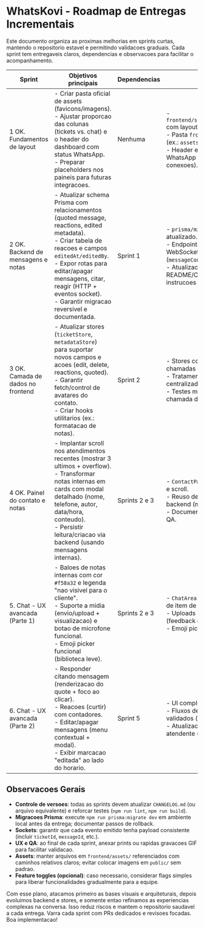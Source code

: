 # WhatsKovi - Roadmap de Entregas Incrementais

Este documento organiza as proximas melhorias em sprints curtas, mantendo o repositorio estavel e permitindo validacoes graduais. Cada sprint tem entregaveis claros, dependencias e observacoes para facilitar o acompanhamento.

| Sprint | Objetivos principais | Dependencias | Entregaveis |
| ------ | ------------------- | ------------ | ----------- |
| 1 OK. Fundamentos de layout | - Criar pasta oficial de assets (favicons/imagens).<br>- Ajustar proporcao das colunas (tickets vs. chat) e o header do dashboard com status WhatsApp.<br>- Preparar placeholders nos paineis para futuras integracoes. | Nenhuma | - `frontend/src/app/dashboard/page.tsx` com layout atualizado.<br>- Pasta `frontend/assets/` estruturada (ex.: `assets/icons`, `assets/images`).<br>- Header exibindo status/numero do WhatsApp (dados do store de conexoes). |
| 2 OK. Backend de mensagens e notas | - Atualizar schema Prisma com relacionamentos (quoted message, reactions, edited metadata).<br>- Criar tabela de reacoes e campos `editedAt/editedBy`.<br>- Expor rotas para editar/apagar mensagens, citar, reagir (HTTP + eventos socket).<br>- Garantir migracao reversivel e documentada. | Sprint 1 | - `prisma/migrations` + schema atualizado.<br>- Endpoints REST e eventos WebSocket documentados (`messageController`, `routes/index`).<br>- Atualizacao do README/CHANGELOG com instrucoes de migracao. |
| 3 OK. Camada de dados no frontend | - Atualizar stores (`ticketStore`, `metadataStore`) para suportar novos campos e acoes (edit, delete, reactions, quoted).<br>- Garantir fetch/control de avatares do contato.<br>- Criar hooks utilitarios (ex.: formatacao de notas). | Sprint 2 | - Stores com tipagem estendida e chamadas as novas rotas.<br>- Tratamento de avatares e fallback centralizados.<br>- Testes manuais minimos (lint + chamada de API fake). |
| 4 OK. Painel do contato e notas | - Implantar scroll nos atendimentos recentes (mostrar 3 ultimos + overflow).<br>- Transformar notas internas em cards com modal detalhado (nome, telefone, autor, data/hora, conteudo).<br>- Persistir leitura/criacao via backend (usando mensagens internas). | Sprints 2 e 3 | - `ContactPanel` com UI nova, modais e scroll.<br>- Reuso de notas internas vindas do backend (mensagens `isPrivate`).<br>- Documentacao de uso e prints para QA. |
| 5. Chat - UX avancada (Parte 1) | - Baloes de notas internas com cor `#f58a32` e legenda "nao visivel para o cliente".<br>- Suporte a midia (envio/upload + visualizacao) e botao de microfone funcional.<br>- Emoji picker funcional (biblioteca leve). | Sprints 2 e 3 | - `ChatArea` com novos componentes de item de mensagem.<br>- Uploads integrados com backend (feedback de progresso/erro).<br>- Emoji picker integrado ao texto. |
| 6. Chat - UX avancada (Parte 2) | - Responder citando mensagem (renderizacao do quote + foco ao clicar).<br>- Reacoes (curtir) com contadores.<br>- Editar/apagar mensagens (menu contextual + modal).<br>- Exibir marcacao "editada" ao lado do horario. | Sprint 5 | - UI completa de reply/reaction/edit.<br>- Fluxos de edicao/remocao validados (incl. sockets).<br>- Atualizacao do manual do atendente (novo fluxo). |

## Observacoes Gerais

- **Controle de versoes**: todas as sprints devem atualizar `CHANGELOG.md` (ou arquivo equivalente) e reforcar testes (`npm run lint`, `npm run build`).
- **Migracoes Prisma**: execute `npm run prisma:migrate dev` em ambiente local antes da entrega; documentar passos de rollback.
- **Sockets**: garantir que cada evento emitido tenha payload consistente (incluir `ticketId`, `messageId`, etc.).
- **UX e QA**: ao final de cada sprint, anexar prints ou rapidas gravacoes GIF para facilitar validacao.
- **Assets**: manter arquivos em `frontend/assets/` referenciados com caminhos relativos claros; evitar colocar imagens em `public/` sem padrao.
- **Feature toggles (opcional)**: caso necessario, considerar flags simples para liberar funcionalidades gradualmente para a equipe.

Com esse plano, atacamos primeiro as bases visuais e arquiteturais, depois evoluimos backend e stores, e somente entao refinamos as experiencias complexas na conversa. Isso reduz riscos e mantem o repositorio saudavel a cada entrega. Varra cada sprint com PRs dedicados e revisoes focadas. Boa implementacao!
